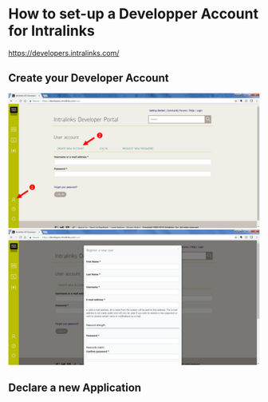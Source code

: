 # How to set-up a Developper Account for Intralinks

https://developers.intralinks.com/

## Create your Developer Account

![New account - Step 1](/images/DeveloperAccount1.png)
![New account - Step 2](/images/DeveloperAccount2.png)

## Declare a new Application
